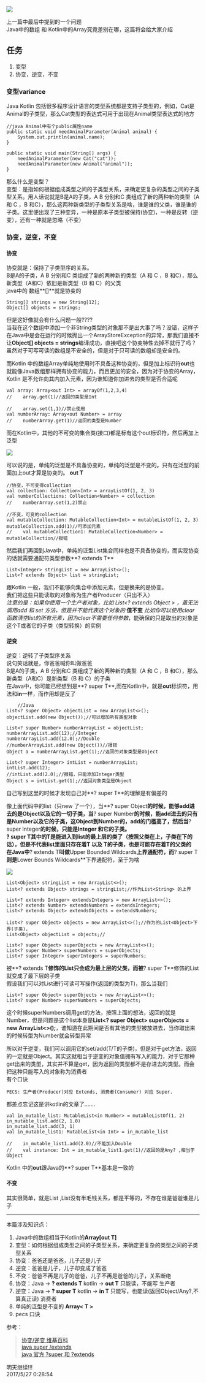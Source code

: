 ![](http://i.imgur.com/Nj6ILEt.png)   

上一篇中最后中提到的一个问题   
Java中的数组 和 Kotlin中的Array究竟差别在哪，这篇将会给大家介绍     

## 任务 ##
1. 变型
2. 协变，逆变，不变
### 变型variance ###
Java Kotlin 包括很多程序设计语言的类型系统都是支持子类型的，例如，Cat是Animal的子类型，那么Cat类型的表达式可用于出现在Animal类型表达式的地方   
	
	//java Animal中有个public属性name
	public static void needAnimalParameter(Animal animal) {
        System.out.println(animal.name);
    }
    
    public static void main(String[] args) {
        needAnimalParameter(new Cat("cat"));
        needAnimalParameter(new Animal("animal"));
    }
那么什么是变型？   
变型：是指如何根据组成类型之间的子类型关系，来确定更复杂的类型之间的子类型关系。用人话说就是B是A的子类，A B 分别和C 类组成了新的两种新的类型（A 和 C ，B 和C），那么这两种新类型的子类型关系是啥，谁是谁的父类，谁是谁的子类。这里便出现了三种变异，一种是原本子类型被保持(协变)，一种是反转（逆变），还有一种就是忽略（不变）   
### 协变，逆变，不变 ###
#### 协变 ####
协变就是：保持了子类型序的关系。   
B是A的子类，A B 分别和C 类组成了新的两种新的类型（A 和 C ，B 和C），那么新类型（A和C）依旧是新类型（B 和 C）的父类   
java中的	 数组**[]**就是协变的
	
	String[] strings = new String[12];
    Object[] objects = strings;
但是这好像就会有什么问题一般????   
当我在这个数组中添加一个非String类型的对象那不是出大事了吗？没错，这样子在Java中是会在运行的时候抛出一个ArrayStoreException的异常，那我们直接不让**Object[] objects = strings**编译成功，直接吧这个协变特性去掉不就行了吗？虽然对于可写可读的数组是不安全的，但是对于只可读的数组却是安全的。    

而Kotlin 中的数组Array单纯地使用时不具备这种协变的，但是加上标识符**out**也就能像Java数组那样拥有协变的能力，而且更加的安全，因为对于协变的Array，Kotlin 是不允许向其内加入元素，因为谁知道你加进去的类型是否合适呢    
	
	val array: Array<out Int> = arrayOf(1,2,3,4)
	//    array.get(1)//返回的类型是Int
    
	//    array.set(1,1)//禁止使用
    val numberArray: Array<out Number> = array
	//    numberArray.get(1)//返回的类型是Number
而在Kotlin中，其他的不可变的集合类(接口)都是标有这个out标识符，然后再加上泛型   
	
![](http://i.imgur.com/ihqTWyb.png)    

可以说的是，单纯的泛型是不具备协变的，单纯的泛型是不变的。只有在泛型的前面加上out才算是协变的。 **out T**   
	
	//协变，不可变得collection
    val collection: Collection<Int> = arrayListOf(1, 2, 3)
    val numberCollections: Collection<Number> = collection
	//    numberArray.set(1,2)禁止
    
    //不变，可变的collection
    val mutableCollection: MutableCollection<Int> = mutableListOf(1, 2, 3)
    mutableCollection.add(1)//可添加元素
	//    val mutableCollection1: MutableCollection<Number> = mutableCollection//报错

然后我们再回到Java中，单纯的泛型List集合同样也是不具备协变的，而实现协变的话就需要通配符类型参数**? extends T**
	
	List<Integer> stringList = new ArrayList<>();
    List<? extends Object> list = stringList;
跟Kotlin 一般，我们不能够向集合中添加元素，但是换来的是协变。   
我们把这些只能读取的对象称为生产者Producer（只出不入）   
*注意的是：如果你使用一个生产者对象，比如 List<? extends Object > ，虽无法调用add 和 set 方法，但是并不能代表这个对象的*  **值不变** *比如你可以使用clear函数清空list的所有元素，因为clear不需要任何参数*，能确保的只是取出的对象是这个T或者它的子类（类型转换）的实例     
#### 逆变 ####
逆变：逆转了子类型序关系   
说句笑话就是，你爸爸喊你叫做爸爸   
B是A的子类，A B 分别和C 类组成了新的两种新的类型（A 和 C ，B 和C），那么新类型（A和C）是新类型（B 和 C）的子类   
在Java中，你可能已经想到是**? super T**,而在Kotlin中，就是**out**标识符，用法和**in**一样，而作用却是反了    

		//Java
	List<? super Object> objectList = new ArrayList<>();
    objectList.add(new Object());//可以增加所有类型对象

    List<? super Number> numberArrayList = objectList;
    numberArrayList.add(12);//Integer
    numberArrayList.add(12.0);//Double
	//numberArrayList.add(new Object())//报错
    Object a = numberArrayList.get(1);//返回的对象类型是Object
        
    List<? super Integer> intList = numberArrayList;
    intList.add(12);
	//intList.add(2.0);//报错，只能添加Integer类型
    Object s = intList.get(1);//返回对象类型是Object

自己写到这里的时候才发现自己对**? super T**的理解是有偏差的   

像上面代码中的list（只new 了一个），当**? super Object**的时候，能够add进去的是Object以及它的一切子类，当**? super Number**的时候，能add进去的只有是Number以及它的子类，这Object到Number的，add的门槛高了，然后当**? super Integer**的时候，只能是Integer 和它的子类。  
**? super T**其中的T是能进入到list的最上层的类了（按照父类在上，子类在下的话），但是不代表list里面只存在着T 以及 T的子类，也是可能存在着T的父类的    
在Java中**? extends T**叫做**Upper Bounded Wildcards**上界通配符，而**? super T**则是**Lower Bounds Wildcards**下界通配符，至于为啥   

![](http://i.imgur.com/ciDtVw0.png)	  
   	
	List<Object> stringList = new ArrayList<>();
    List<? extends Object> strings = stringList;//作为List<String> 的上界

    List<? extends Integer> extendsIntegers = new ArrayList<>();
    List<? extends Number> extendsNumbers = extendsIntegers;
    List<? extends Object> extendsObjects = extendsNumbers;

    List<? super Object> objects = new ArrayList<>();//作为的List<Object>下界(子类)，
    List<Object> objectList = objects;//

    List<? super Object> superObjects = new ArrayList<>();
    List<? super Number> superNumbers = superObjects;
    List<? super Integer> superIntegers = superNumbers;


被**? extends T**修饰的List只会成为最上层的父类，而被**? super T**修饰的List就变成了最下层的子类   
假设我们可以对List进行可读可写操作(返回的类型为T)，那么当我们   
	
	List<? super Object> superObjects = new ArrayList<>();
    List<? super Number> superNumbers = superObjects;
这个时候superNumbers调用get的方法，按照上面的想法，返回的就是Number，但是问题是这个list本身是**List<? super Object> superObjects = new ArrayList<>();**，谁知道在此期间是否有其他的类型被放进去，当你取出来的时候转型为Number就会转型异常   

所以对于逆变，我们可以调用它的set/add(T/T的子类)，但是对于get方法，返回的一定就是Object。其实这就相当于逆变的对象值拥有写入的能力，对于它那种get出来的类型，其实并不算是get，因为返回的类型都不是存进去的类型。而会把这种只能写入的对象称为消费者    
有个口诀
	
	PECS: 生产者(Producer)对应 Extends, 消费者(Consumer) 对应 Super.

都差点忘记这是讲kotlin的文章了.......
	
	val in_mutable_list: MutableList<in Number> = mutableListOf(1, 2)
    in_mutable_list.add(2, 1.0)
    in_mutable_list.add(3, 1)
    val in_mutable_list1: MutableList<in Int> = in_mutable_list

	//    in_mutable_list1.add(2.0)//不能加入Double
	//    val instance: Int = in_mutable_list1.get(1)//返回的是Any? ,相当于Object
Kotlin 中的**out**跟Java的**? super T**基本是一致的  
#### 不变 ####

其实很简单，就是List<Integer> ,List<Number>没有半毛钱关系，都是平等的，不存在谁是爸爸谁是儿子   

------
本篇涉及知识点：    

1. Java中的数组相当于Kotlin的**Array[out T]**    
2. 变型：如何根据组成类型之间的子类型关系，来确定更复杂的类型之间的子类型关系     
3. 协变：爸爸还是爸爸，儿子还是儿子  
4. 逆变：爸爸是儿子，儿子却变成了爸爸  
5. 不变：爸爸不再是儿子的爸爸，儿子不再是爸爸的儿子，关系断绝  
6. 协变：Java -> **? extends T**   kotlin ->  **out T** 只能读，不能写 生产者    
7. 逆变：Java -> **? super T**  kotlin ->  **in T** 只能写，也能读(返回Object/Any?,不算真正读)  消费者   
8. 单纯的泛型是不变的  **Array< T >**
9. pecs 口诀

参考： 
> [协变/逆变 维基百科](https://zh.wikipedia.org/wiki/%E5%8D%8F%E5%8F%98%E4%B8%8E%E9%80%86%E5%8F%98)  
> [java super /extends](https://stackoverflow.com/questions/4343202/difference-between-super-t-and-extends-t-in-java)  
> [java 官方 ?super 和 ?extends](https://docs.oracle.com/javase/tutorial/java/generics/upperBounded.html "java 官方 ?super 和 ?extends")   

明天继续!!!  
2017/5/27 0:28:54 